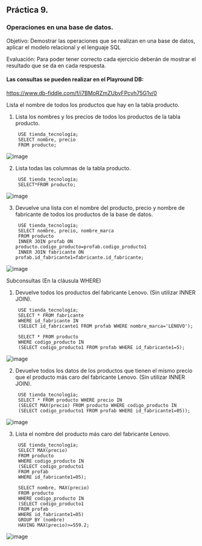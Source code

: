 ## Práctica 9.
### Operaciones en una base de datos.
Objetivo: Demostrar las operaciones que se realizan en una base de datos, aplicar el modelo relacional y el lenguaje SQL

Evaluación: Para poder tener correcto cada ejercicio deberán de mostrar el resultado que se da en cada respuesta.

#### Las consultas se pueden realizar en el Playround DB: 

https://www.db-fiddle.com/f/i7BMoRZmZUbvFPcvh75G1v/0

Lista el nombre de todos los productos que hay en la tabla producto.

1. Lista los nombres y los precios de todos los productos de la tabla producto.

        USE tienda_tecnología;
        SELECT nombre, precio 
        FROM producto;

![image](https://user-images.githubusercontent.com/103280092/177921889-ba7922bb-393b-4355-9434-48e2e2584c8b.png)


2. Lista todas las columnas de la tabla producto.

        USE tienda_tecnología;
        SELECT*FROM producto;

![image](https://user-images.githubusercontent.com/103280092/177921647-ab3bb68f-9362-4895-babd-fe271a33cfb6.png)


3. Devuelve una lista con el nombre del producto, precio y nombre de fabricante de
todos los productos de la base de datos.

        USE tienda_tecnología;
        SELECT nombre, precio, nombre_marca
        FROM producto
        INNER JOIN profab ON producto.codigo_producto=profab.codigo_producto1
        INNER JOIN fabricante ON profab.id_fabricante1=fabricante.id_fabricante;

![image](https://user-images.githubusercontent.com/103280092/177922494-c77c722b-fa57-4517-89c0-f998373600e2.png)

Subconsultas (En la cláusula WHERE)
1. Devuelve todos los productos del fabricante Lenovo. (Sin utilizar INNER
JOIN).
        
        USE tienda_tecnología;
        SELECT * FROM fabricante 
        WHERE id_fabricante IN 
        (SELECT id_fabricante1 FROM profab WHERE nombre_marca='LENOVO'); 
        
        SELECT * FROM producto 
        WHERE codigo_producto IN 
        (SELECT codigo_producto1 FROM profab WHERE id_fabricante1=5);

![image](https://user-images.githubusercontent.com/103280092/178093990-8009c328-8100-4a4b-8cc3-700959f4936b.png)
        
2. Devuelve todos los datos de los productos que tienen el mismo precio que el
producto más caro del fabricante Lenovo. (Sin utilizar INNER JOIN).

        USE tienda_tecnología;
        SELECT * FROM producto WHERE precio IN
        (SELECT MAX(precio) FROM producto WHERE codigo_producto IN
        (SELECT codigo_producto1 FROM profab WHERE id_fabricante1=05));

![image](https://user-images.githubusercontent.com/103280092/178095084-b3b46107-a6c0-495b-9873-ddf355fd8688.png)


3. Lista el nombre del producto más caro del fabricante Lenovo.

        USE tienda_tecnología;
        SELECT MAX(precio)
        FROM producto 
        WHERE codigo_producto IN 
        (SELECT codigo_producto1 
        FROM profab 
        WHERE id_fabricante1=05);

        SELECT nombre, MAX(precio)
        FROM producto 
        WHERE codigo_producto IN 
        (SELECT codigo_producto1 
        FROM profab 
        WHERE id_fabricante1=05)
        GROUP BY (nombre)
        HAVING MAX(precio)>=559.2;

![image](https://user-images.githubusercontent.com/103280092/178096599-a78958eb-a671-4a4b-afa4-a284729d9516.png)



